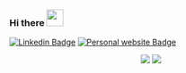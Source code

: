### Hi there <img src="https://user-images.githubusercontent.com/42378118/110234147-e3259600-7f4e-11eb-95be-0c4047144dea.gif" width="30">

[![Linkedin Badge](https://img.shields.io/badge/-abdel--elsayed-blue?style=flat-square&logo=Linkedin&logoColor=white)](https://www.linkedin.com/in/abdelrahman-elsayed-318539145/) [![Personal website Badge](https://img.shields.io/badge/-abdelrahman--elsayed.netlify.app-green?style=flat-square&logo=appveyor&logoColor=white)](https://abdelrahman-elsayed.netlify.app)

<p align="center">
  
 <img src ="https://github-readme-stats.vercel.app/api?username=abdel-elsayed&show_icons=true&theme=radical">

 <img src ="https://github-readme-stats.vercel.app/api/top-langs/?username=abdel-elsayed&layout=compact&theme=radical">
 
</p>
